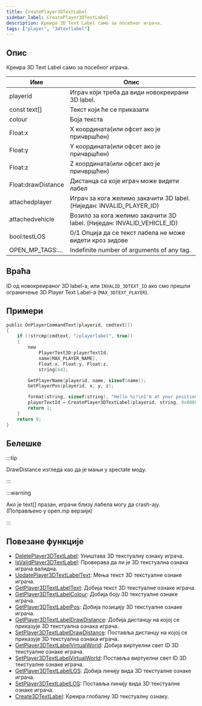 ```yaml
---
title: CreatePlayer3DTextLabel
sidebar_label: CreatePlayer3DTextLabel
description: Креира 3D Text Label само за посебног играча.
tags: ["player", "3dtextlabel"]
---
```


## Опис

Креира 3D Text Label само за посебног играча.

| Име                | Опис                                                                   |
| ------------------ | ---------------------------------------------------------------------- |
| playerid           | Играч који треба да види новокреирани 3D label.                        |
| const text[]       | Текст који ће се приказати                                             |
| colour             | Боја текста                                                           |
| Float:x            | X координата(или офсет ако је причвршћен)                              |
| Float:y            | Y координата(или офсет ако је причвршћен)                              |
| Float:z            | Z координата(или офсет ако је причвршћен)                              |
| Float:drawDistance | Дистанца са које играч може видети лабел                         |
| attachedplayer     | Играч за кога желимо закачити 3D label. (Ниједан: INVALID_PLAYER_ID)   |
| attachedvehicle    | Возило за кога желимо закачити 3D label. (Ниједан: INVALID_VEHICLE_ID) |
| bool:testLOS       | 0/1 Опција да се текст лабела не може видети кроз зидове               |
| OPEN_MP_TAGS:...   | Indefinite number of arguments of any tag.                             |

## Враћа

ID од новокреираног 3D label-а, или `INVALID_3DTEXT_ID` ако смо прешли ограничење 3D Player Text Label-а (`MAX_3DTEXT_PLAYER`).

## Примери

```c
public OnPlayerCommandText(playerid, cmdtext[])
{
    if (!strcmp(cmdtext, "/playerlabel", true))
    {
        new
            PlayerText3D:playerTextId,
            name[MAX_PLAYER_NAME],
            Float:x, Float:y, Float:z,
            string[64];

        GetPlayerName(playerid, name, sizeof(name));
        GetPlayerPos(playerid, x, y, z);

        format(string, sizeof(string), "Hello %s!\nI'm at your position", name);
        playerTextId = CreatePlayer3DTextLabel(playerid, string, 0x008080FF, x, y, z, 40.0);
        return 1;
    }
    return 0;
}
```

## Белешке

:::tip

DrawDistance изгледа као да је мањи у spectate моду.

:::

:::warning

Ако је text[] празан, играчи близу лабела могу да crash-ају. (Поправљено у open.mp верзији)

:::

## Повезане функције

- [DeletePlayer3DTextLabel](DeletePlayer3DTextLabel): Уништава 3D текстуалну ознаку играча.
- [IsValidPlayer3DTextLabel](IsValidPlayer3DTextLabel): Проверава да ли је 3D текстуална ознака играча валидна.
- [UpdatePlayer3DTextLabelText](UpdatePlayer3DTextLabelText): Мења текст 3D текстуалне ознаке играча.
- [GetPlayer3DTextLabelText](GetPlayer3DTextLabelText): Добија текст 3D текстуалне ознаке играча.
- [GetPlayer3DTextLabelColour](GetPlayer3DTextLabelColour): Добија боју 3D текстуалне ознаке играча.
- [GetPlayer3DTextLabelPos](GetPlayer3DTextLabelPos): Добија позицију 3D текстуалне ознаке играча.
- [GetPlayer3DTextLabelDrawDistance](GetPlayer3DTextLabelDrawDistance): Добија дистанцу на којој се приказује 3D текстуална ознака играча.
- [SetPlayer3DTextLabelDrawDistance](SetPlayer3DTextLabelDrawDistance): Поставља дистанцу на којој се приказује 3D текстуална ознака играча.
- [GetPlayer3DTextLabelVirtualWorld](GetPlayer3DTextLabelVirtualWorld): Добија виртуелни свет ID 3D текстуалне ознаке играча.
- [SetPlayer3DTextLabelVirtualWorld](SetPlayer3DTextLabelVirtualWorld): Поставља виртуелни свет ID 3D текстуалне ознаке играча.
- [GetPlayer3DTextLabelLOS](GetPlayer3DTextLabelLOS): Добија линију вида 3D текстуалне ознаке играча.
- [SetPlayer3DTextLabelLOS](SetPlayer3DTextLabelLOS): Поставља линију вида 3D текстуалне ознаке играча.
- [Create3DTextLabel](Create3DTextLabel): Креира глобалну 3D текстуалну ознаку.
